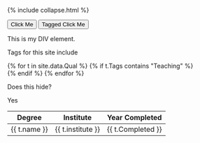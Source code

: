 
{% include collapse.html %}

<button onclick="myFunction('myDIV')">Click Me</button>
<button onclick="myFunction('taggedDIV')">Tagged Click Me</button>

<div id="myDIV">
  This is my DIV element.
</div> 


Tags for this site include 


<table>
<thead>
  <tr>
    <th>Degree</th>
    <th>Institute</th>
    <th>Year Completed</th>
  </tr>
</thead>
<tbody>    
{% for t in site.data.Qual %}
    {% if t.Tags contains "Teaching" %}
    <div id="taggedDIV">
    <tr id="taggedDIV">
    <td>{{ t.name }}</td>
    <td>{{ t.institute }}</td>
    <td>{{ t.Completed }}</td>
  </tr>
    </div>
    {% endif %}
{% endfor %}
  
  Does this hide? <div id="taggedDIV"> Yes </div>

</tbody>
  </table>
